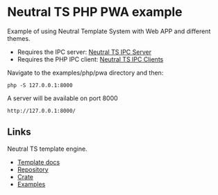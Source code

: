 Neutral TS PHP PWA example
==========================

Example of using Neutral Template System with Web APP and different themes.

- Requires the IPC server: [Neutral TS IPC Server](https://github.com/FranBarInstance/neutral-ipc/releases)
- Requires the PHP IPC client: [Neutral TS IPC Clients](https://github.com/FranBarInstance/neutral-ipc)

Navigate to the examples/php/pwa directory and then:

```
php -S 127.0.0.1:8000
```

A server will be available on port 8000

```
http://127.0.0.1:8000/
```

Links
-----

Neutral TS template engine.

- [Template docs](https://franbarinstance.github.io/neutralts-docs/docs/neutralts/doc/)
- [Repository](https://github.com/FranBarInstance/neutralts)
- [Crate](https://crates.io/crates/neutralts)
- [Examples](https://github.com/FranBarInstance/neutralts-docs/tree/master/examples)
